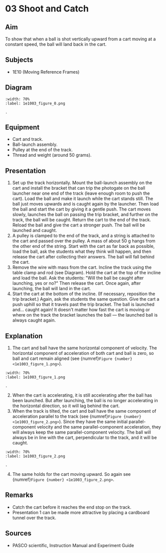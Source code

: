 # 03 Shoot and Catch 
    
## Aim   
To show that when a ball is shot vertically upward from a cart moving at a constant speed, the ball will land back in the cart.    
  
## Subjects   
* 1E10 (Moving Reference Frames)   

## Diagram
   
```{figure} figures/figure_0.png  
:width: 70%  
:label: 1e1003_figure_0.png  

. 
```
     
  
## Equipment   
 *  Cart and track. 
 *  Ball-launch assembly. 
 *  Pulley at the end of the track. 
 *  Thread and weight (around 50 grams).
     
  
## Presentation   
 1. Set up the track horizontally. Mount the ball-launch assembly on the cart and install the bracket that can trip the photogate on the ball launcher near one end of the track (leave enough room to push the cart). Load the ball and make it launch while the cart stands still. The ball just moves upwards and is caught again by the launcher. Then load the ball and start the cart by giving it a gentle push. The cart moves slowly, launches the ball on passing the trip bracket, and further on the track, the ball will be caught. Return the cart to the end of the track. Reload the ball and give the cart a stronger push. The ball will be launched and caught. 
 2. A pulley is clamped to the end of the track, and a string is attached to the cart and passed over the pulley. A mass of about $50~\mathrm{g}$ hangs from the other end of the string. Start with the cart as far back as possible, load the ball, ask the students what they think will happen, and then release the cart after collecting their answers. The ball will fall behind the cart.
 3. Remove the wire with mass from the cart. Incline the track using the table clamp and rod (see Diagram). Hold the cart at the top of the incline and load the ball. Ask the students: "Will the ball be caught after launching,  yes or no?" Then release the cart. Once again, after launching, the ball will land in the cart.
 4. Start the cart at the bottom of the incline. (If necessary, reposition the trip bracket.) Again, ask the students the same question. Give the cart a push uphill so that it travels past the trip bracket. The ball is launched and... caught again! It doesn't matter how fast the cart is moving or where on the track the bracket launches the ball — the launched ball is always caught again.
  
## Explanation   
 1. The cart and ball have the same horizontal component of velocity. The horizontal component of acceleration of both cart and ball is zero, so ball and cart remain aligned (see {numref}`Figure {number} <1e1003_figure_1.png>`).  

```{figure} figures/figure_1.png  
:width: 70%  
:label: 1e1003_figure_1.png  

. 
```
 2. When the cart is accelerating, it is still accelerating after the ball has been launched. But after launching, the ball is no longer accelerating in the horizontal direction, so it will lag behind the cart. 
 3. When the track is tilted, the cart and ball have the same component of acceleration parallel to the track (see {numref}`Figure {number} <1e1003_figure_2.png>`). Since they have the same initial parallel-component velocity and the same parallel-component acceleration, they will always keep the same parallel-component velocity. The ball will always be in line with the cart, perpendicular to the track, and it will be caught.    

```{figure} figures/figure_2.png  
:width: 70%  
:label: 1e1003_figure_2.png  

. 
```
 4. The same holds for the cart moving upward. So again see {numref}`Figure {number} <1e1003_figure_2.png>`.   
  
## Remarks   
*  Catch the cart before it reaches the end stop on the track. 
*  Presentation 1 can be made more attractive by placing a cardboard tunnel over the track.
   
  
## Sources   
*  PASCO scientific, Instruction Manual and Experiment Guide
  
